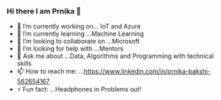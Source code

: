 ### Hi there I am Prnika 👋



- 🔭 I’m currently working on... IoT and Azure 
- 🌱 I’m currently learning ...Machine Learning 
- 👯 I’m looking to collaborate on ...Microsoft 
- 🤔 I’m looking for help with ...Mentors
- 💬 Ask me about ...Data, Algorithms and Programming with technical skills
- 📫 How to reach me: ...https://www.linkedin.com/in/prnika-bakshi-562654167
- ⚡ Fun fact: ...Headphones in Problems out! 
